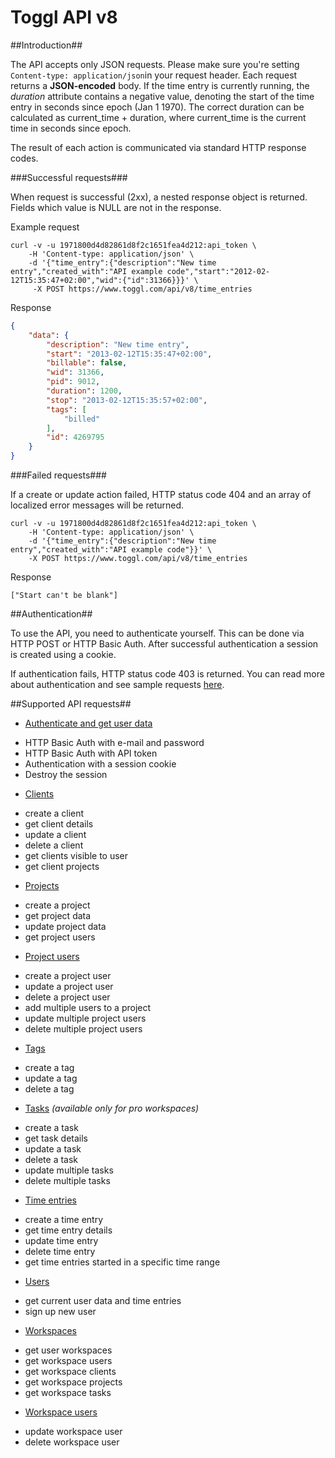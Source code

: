 Toggl API v8
====================

##Introduction##

The API accepts only JSON requests. Please make sure you're setting `Content-type: application/json`in your request header. Each request returns a **JSON-encoded** body.
If the time entry is currently running, the *duration* attribute contains a negative value, denoting the start of the time entry in seconds since epoch (Jan 1 1970). The correct duration can be calculated as current_time + duration, where current_time is the current time in seconds since epoch.

The result of each action is communicated via standard HTTP response codes.


###Successful requests###

When request is successful (2xx), a nested response object is returned. Fields which value is NULL are not in the response.

Example request

```shell
curl -v -u 1971800d4d82861d8f2c1651fea4d212:api_token \
	-H 'Content-type: application/json' \
	-d '{"time_entry":{"description":"New time entry","created_with":"API example code","start":"2012-02-12T15:35:47+02:00","wid":{"id":31366}}}' \
	 -X POST https://www.toggl.com/api/v8/time_entries

```
Response

```json
{
    "data": {
        "description": "New time entry",
        "start": "2013-02-12T15:35:47+02:00",
        "billable": false,
        "wid": 31366,
        "pid": 9012,
        "duration": 1200,
        "stop": "2013-02-12T15:35:57+02:00",
        "tags": [
         	"billed"
        ],
        "id": 4269795
    }
}
```

###Failed requests###

If a create or update action failed, HTTP status code 404 and an array of localized error messages will be returned.

```shell
curl -v -u 1971800d4d82861d8f2c1651fea4d212:api_token \
	-H 'Content-type: application/json' \
	-d '{"time_entry":{"description":"New time entry","created_with":"API example code"}}' \
	-X POST https://www.toggl.com/api/v8/time_entries
```

Response

`["Start can't be blank"]`


##Authentication##

To use the API, you need to authenticate yourself. This can be done via HTTP POST or HTTP Basic Auth. After successful authentication a session is created using a cookie.

If authentication fails, HTTP status code 403 is returned. You can read more about authentication and see sample requests [here](chapters/authentication.md).

##Supported API requests##

* [Authenticate and get user data](chapters/authentication.md)
 - HTTP Basic Auth with e-mail and password
 - HTTP Basic Auth with API token
 - Authentication with a session cookie
 - Destroy the session
* [Clients](chapters/clients.md)
 - create a client
 - get client details
 - update a client
 - delete a client
 - get clients visible to user
 - get client projects
* [Projects](chapters/projects.md)
 - create a project
 - get project data
 - update project data
 - get project users
* [Project users](chapters/project_users.md)
 - create a project user
 - update a project user
 - delete a project user
 - add multiple users to a project
 - update multiple project users
 - delete multiple project users
* [Tags](chapters/tags.md)
 - create a tag
 - update a tag
 - delete a tag
* [Tasks](chapters/tasks.md) *(available only for pro workspaces)*
 - create a task
 - get task details
 - update a task
 - delete a task
 - update multiple tasks
 - delete multiple tasks
* [Time entries](chapters/time_entries.md)
 - create a time entry
 - get time entry details
 - update time entry
 - delete time entry
 - get time entries started in a specific time range
* [Users](chapters/users.md)
 - get current user data and time entries
 - sign up new user
* [Workspaces](chapters/workspaces.md)
 - get user workspaces
 - get workspace users
 - get workspace clients
 - get workspace projects
 - get workspace tasks
* [Workspace users](chapters/workspace_users.md)
 - update workspace user
 - delete workspace user
